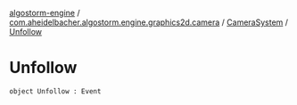 [algostorm-engine](../../index.md) / [com.aheidelbacher.algostorm.engine.graphics2d.camera](../index.md) / [CameraSystem](index.md) / [Unfollow](.)

# Unfollow

`object Unfollow : Event`